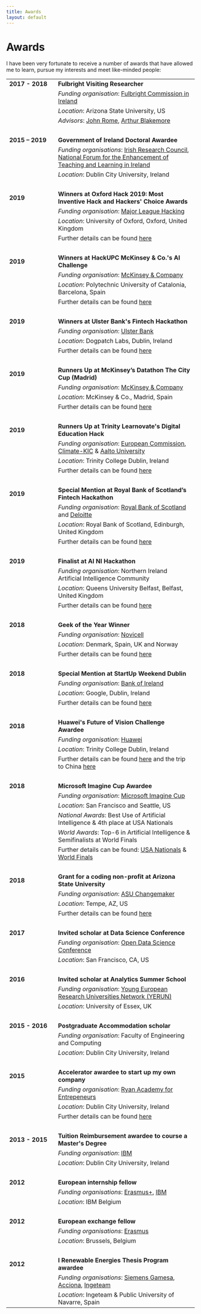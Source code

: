 ```yaml
---
title: Awards
layout: default
---
```


# Awards
I have been very fortunate to receive a number of awards that have allowed me to learn, pursue my interests and meet like-minded people:

|||
|---|---|
| <div style="display: inline-block;white-space: nowrap;">**2017 - 2018**&nbsp;&nbsp;&nbsp;</div> | **Fulbright Visiting Researcher** |
|| *Funding organisation*: [Fulbright Commission in Ireland][fulbright] |
|| *Location*: Arizona State University, US |
|| *Advisors*: [John Rome](https://uto.asu.edu/about/john-rome), [Arthur Blakemore](https://isearch.asu.edu/profile/44586)  |
| &nbsp; ||
| **2015 – 2019** | **Government of Ireland Doctoral Awardee** |
|| *Funding organisations*: [Irish Research Council][irc], [National Forum for the Enhancement of Teaching and Learning in Ireland][natforum] |
|| *Location*: Dublin City University, Ireland |
| &nbsp; ||
| **2019** | **Winners at Oxford Hack 2019: Most Inventive Hack and Hackers' Choice Awards** |
|| *Funding organisation*: [Major League Hacking][mlh] |
|| *Location*: University of Oxford, Oxford, United Kingdom |
|| Further details can be found [here](./blog/oxford) |
| &nbsp; ||
| **2019** | **Winners at HackUPC McKinsey & Co.'s AI Challenge** |
|| *Funding organisation*: [McKinsey & Company][McKinsey] |
|| *Location*: Polytechnic University of Catalonia, Barcelona, Spain |
|| Further details can be found [here](./blog/hackupc) |
| &nbsp; ||
| **2019** | **Winners at Ulster Bank's Fintech Hackathon** |
|| *Funding organisation*: [Ulster Bank][ub] |
|| *Location*: Dogpatch Labs, Dublin, Ireland |
|| Further details can be found [here](./blog/loandog) |
| &nbsp; ||
| **2019** | **Runners Up at McKinsey’s Datathon The City Cup (Madrid)** |
|| *Funding organisation*: [McKinsey & Company][McKinsey] |
|| *Location*: McKinsey & Co., Madrid, Spain |
|| Further details can be found [here](./blog/citycup) |
| &nbsp; ||
| **2019** | **Runners Up at Trinity Learnovate's Digital Education Hack** |
|| *Funding organisation*: [European Commission](eu), [Climate-KIC][climate] & [Aalto University][aalto] |
|| *Location*: Trinity College Dublin, Ireland |
|| Further details can be found [here](./blog/digieduhack) |
| &nbsp; ||
| **2019** | **Special Mention at Royal Bank of Scotland’s Fintech Hackathon** |
|| *Funding organisation*: [Royal Bank of Scotland][rbs] and [Deloitte][deloitte] |
|| *Location*: Royal Bank of Scotland, Edinburgh, United Kingdom |
|| Further details can be found [here](./blog/rbs) |
| &nbsp; ||
| **2019** | **Finalist at AI NI Hackathon** |
|| *Funding organisation*: Northern Ireland Artificial Intelligence Community |
|| *Location*: Queens University Belfast, Belfast, United Kingdom |
|| Further details can be found [here](./blog/aini) |
| &nbsp; ||
| **2018** | **Geek of the Year Winner** |
|| *Funding organisation*: [Novicell][novicell] |
|| *Location*: Denmark, Spain, UK and Norway |
|| Further details can be found [here](./blog/novicell) |
| &nbsp; ||
| **2018** | **Special Mention at StartUp Weekend Dublin** |
|| *Funding organisation*: [Bank of Ireland][boi] |
|| *Location*: Google, Dublin, Ireland |
|| Further details can be found [here](./blog/google_startup) |
| &nbsp; ||
| **2018** | **Huawei's Future of Vision Challenge Awardee** |
|| *Funding organisation*: [Huawei][huawei] |
|| *Location*: Trinity College Dublin, Ireland |
|| Further details can be found [here](./blog/huawei_vision) and the trip to China [here](./blog/huawei) |
| &nbsp; ||
| **2018** | **Microsoft Imagine Cup Awardee** |
|| *Funding organisation*: [Microsoft Imagine Cup][msft] |
|| *Location*: San Francisco and Seattle, US |
|| *National Awards*: Best Use of Artificial Intelligence & 4th place at USA Nationals |
|| *World Awards*: Top-6 in Artificial Intelligence & Semifinalists at World Finals |
|| Further details can be found: [USA Nationals](./blog/msft_ic) & [World Finals](./blog/msft_ic_world) |
| &nbsp; ||
| **2018** | **Grant for a coding non-profit at Arizona State University** |
|| *Funding organisation*: [ASU Changemaker][changemaker] |
|| *Location*: Tempe, AZ, US |
|| Further details can be found [here](./blog/coding) |
| &nbsp; ||
| **2017** | **Invited scholar at Data Science Conference** |
|| *Funding organisation*: [Open Data Science Conference][odsc] |
|| *Location*: San Francisco, CA, US |
| &nbsp; ||
| **2016** | **Invited scholar at Analytics Summer School** |
|| *Funding organisation*: [Young European Research Universities Network (YERUN)][yerun]  |
|| *Location*: University of Essex, UK |
| &nbsp; ||
| **2015 - 2016** | **Postgraduate Accommodation scholar** |
|| *Funding organisation*: Faculty of Engineering and Computing |
|| *Location*: Dublin City University, Ireland |
| &nbsp; ||
| **2015** | **Accelerator awardee to start up my own company** |
|| *Funding organisation*: [Ryan Academy for Entrepeneurs][ryan] |
|| *Location*: Dublin City University, Ireland |
|| Further details can be found [here](./blog/ustart) |
| &nbsp; ||
| **2013 - 2015** | **Tuition Reimbursement awardee to course a Master's Degree** |
|| *Funding organisation*: [IBM][ibm] |
|| *Location*: Dublin City University, Ireland |
| &nbsp; ||
| **2012** | **European internship fellow** |
|| *Funding organisations*: [Erasmus+][erasmus], [IBM][ibm] |
|| *Location*: IBM Belgium |
| &nbsp; ||
| **2012** | **European exchange fellow** |
|| *Funding organisations*: [Erasmus][erasmus] |
|| *Location*: Brussels, Belgium |
| &nbsp; ||
| **2012** | **I Renewable Energies Thesis Program awardee** |
|| *Funding organisations*: [Siemens Gamesa][gamesa], [Acciona][acciona], [Ingeteam][ingeteam] |
|| *Location*: Ingeteam & Public University of Navarre, Spain |

[fulbright]: http://www.fulbright.ie/
[irc]: http://research.ie/
[natforum]: https://www.teachingandlearning.ie/
[changemaker]: https://changemaker.asu.edu/
[msft]: https://imagine.microsoft.com/
[odsc]: https://odsc.com/
[yerun]: https://www.yerun.eu/
[ryan]: http://ryanacademy.ie/
[ibm]: https://www.ibm.com
[erasmus]: http://www.erasmusprogramme.com/
[gamesa]: http://www.siemensgamesa.com/gamesa/en/siemensgamesa.html
[acciona]: http://acciona.us/
[ingeteam]: https://www.ingeteam.com/
[boi]: https://www.bankofireland.com/
[huawei]: https://www.huawei.com/en/
[ub]: https://www.ulsterbank.ie/
[novicell]: https://www.novicell.dk/
[rbs]: https://www.rbs.com/
[deloitte]: https://deloitte.com
[eu]: https://ec.europa.eu/
[climate]: https://www.climate-kic.org
[aalto]: https://www.aalto.fi/en
[McKinsey]: https://www.mckinsey.com/
[mlh]: https://mlh.io/